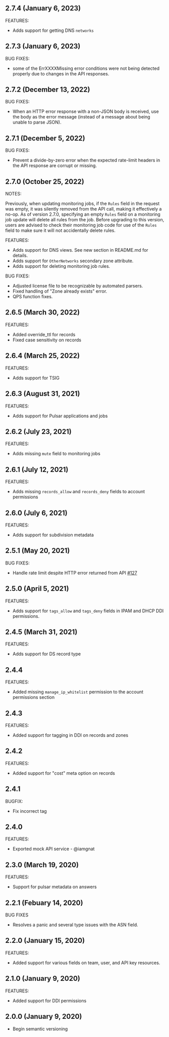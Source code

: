 ## 2.7.4 (January 6, 2023)
FEATURES:

* Adds support for getting DNS `networks`

## 2.7.3 (January 6, 2023)
BUG FIXES:

* some of the ErrXXXXMissing error conditions were not being detected
properly due to changes in the API responses.

## 2.7.2 (December 13, 2022)
BUG FIXES:

* When an HTTP error response with a non-JSON body is received, use the body as the error message (instead of a message about being unable to parse JSON).


## 2.7.1 (December 5, 2022)
BUG FIXES:

* Prevent a divide-by-zero error when the expected rate-limit headers
in the API response are corrupt or missing.

## 2.7.0 (October 25, 2022)
NOTES:

Previously, when updating monitoring jobs, if the `Rules` field
in the request was empty, it was silently removed from the API
call, making it effectively a no-op. As of version 2.7.0, specifying
an empty `Rules` field on a monitoring job update will delete all
rules from the job. Before upgrading to this version, users are advised
to check their monitoring job code for use of the `Rules` field to make
sure it will not accidentally delete rules.

FEATURES:

* Adds support for DNS views. See new section in README.md for details.
* Adds support for `OtherNetworks` secondary zone attribute.
* Adds support for deleting monitoring job rules.

BUG FIXES:

* Adjusted license file to be recognizable by automated parsers.
* Fixed handling of "Zone already exists" error.
* QPS function fixes.

## 2.6.5 (March 30, 2022)
FEATURES:

* Added override_ttl for records
* Fixed case sensitivity on records

## 2.6.4 (March 25, 2022)
FEATURES:

* Adds support for TSIG

## 2.6.3 (August 31, 2021)
FEATURES:

* Adds support for Pulsar applications and jobs

## 2.6.2 (July 23, 2021)
FEATURES:

* Adds missing `mute` field to monitoring jobs

## 2.6.1 (July 12, 2021)
FEATURES:

* Adds missing `records_allow` and `records_deny` fields to account permissions

## 2.6.0 (July 6, 2021)
FEATURES:

* Adds support for subdivision metadata

## 2.5.1 (May 20, 2021)
BUG FIXES:

* Handle rate limit despite HTTP error returned from API [#127](https://github.com/ns1/ns1-go/pull/127)

## 2.5.0 (April 5, 2021)
FEATURES:

* Adds support for `tags_allow` and `tags_deny` fields in IPAM and DHCP DDI permissions.

## 2.4.5 (March 31, 2021)
FEATURES:

* Adds support for DS record type

## 2.4.4
FEATURES:

* Added missing `manage_ip_whitelist` permission to the account permissions section

## 2.4.3
FEATURES:

* Added support for tagging in DDI on records and zones

## 2.4.2
FEATURES:

* Added support for "cost" meta option on records

## 2.4.1
BUGFIX:

* Fix incorrect tag

## 2.4.0
FEATURES:

* Exported mock API service - @iamgnat

## 2.3.0 (March 19, 2020)
FEATURES:

* Support for pulsar metadata on answers

## 2.2.1 (Febuary 14, 2020)
BUG FIXES

* Resolves a panic and several type issues with the ASN field.

## 2.2.0 (January 15, 2020)
FEATURES:

* Added support for various fields on team, user, and API key resources.

## 2.1.0 (January 9, 2020)
FEATURES:

* Added support for DDI permissions

## 2.0.0 (January 9, 2020)

* Begin semantic versioning

